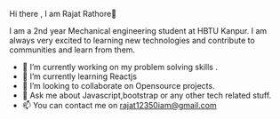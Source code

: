  Hi there , I am Rajat Rathore👋
  
  I am a 2nd year Mechanical engineering student at HBTU Kanpur.
  I am always very excited to learning new technologies and contribute to communities and learn from them.
  
- 🔭 I’m currently working on my problem solving skills . 
- 🌱 I’m currently learning Reactjs
- 👯 I’m looking to collaborate on Opensource projects.
- 💬 Ask me about Javascript,bootstrap or any other tech related stuff.
- 📫 You can contact me on rajat12350iam@gmail.com


